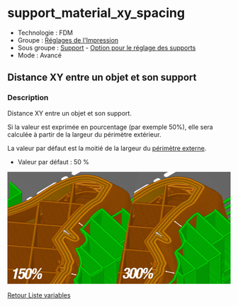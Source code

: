 # support_material_xy_spacing

* Technologie : FDM
* Groupe : [Réglages de l'Impression](../print_settings/print_settings.md)
* Sous groupe : [Support](../print_settings/print_settings.md#support) - [Option pour le réglage des supports](../print_settings/print_settings.md#option-pour-le-réglage-des-supports)
* Mode : Avancé

## Distance XY entre un objet et son support 

### Description

Distance  XY entre un objet et son support. 

Si la valeur est exprimée en pourcentage (par exemple 50%),  elle sera calculée à partir de la largeur du périmètre extérieur.

La valeur par défaut est la moitié de la largeur du [périmètre externe](external_perimeter_extrusion_width.md).

* Valeur par défaut : 50 %

![Distance XY entre un objet et son support  : Expression en pourcentage](Images/support_material_xy_spacing/001.jpeg)

[Retour Liste variables](variable_list.md)